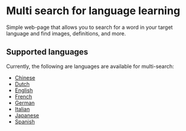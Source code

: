 # Multi search for language learning
Simple web-page that allows you to search for a word in your target language and find images, definitions, and more.

## Supported languages
Currently, the following are languages are available for multi-search:
- [Chinese](https://iamhughes.github.io/Multi-Search_Language-Learning/html/chinese.html)
- [Dutch](https://iamhughes.github.io/Multi-Search_Language-Learning/html/dutch.html)
- [English](https://iamhughes.github.io/Multi-Search_Language-Learning/html/english.html)
- [French](https://iamhughes.github.io/Multi-Search_Language-Learning/html/french.html)
- [German](https://iamhughes.github.io/Multi-Search_Language-Learning/html/german.html)
- [Italian](https://iamhughes.github.io/Multi-Search_Language-Learning/html/italian.html)
- [Japanese](https://iamhughes.github.io/Multi-Search_Language-Learning/html/japanese.html)
- [Spanish](https://iamhughes.github.io/Multi-Search_Language-Learning/html/spanish.html)
